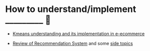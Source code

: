 # How to understand/implement _________ 🤔



* [Kmeans understanding and its implementation in e-ecommerce](https://llan-ovoy.github.io/How-toooo/Kmeans_ecommerce/)

* [Review of Recommendation System](https://llan-ovoy.github.io/How-toooo/Recommendation_sys/) and some [side topics](https://github.com/LLan-ovoy/How-toooo/tree/main/Recommendation_sys/Side_Topics/)
